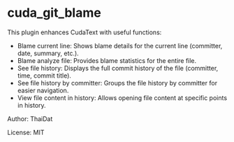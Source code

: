 # cuda_git_blame

This plugin enhances CudaText with useful functions:

- Blame current line: Shows blame details for the current line (committer, date, summary, etc.).
- Blame analyze file: Provides blame statistics for the entire file.
- See file history: Displays the full commit history of the file (committer, time, commit title).
- See file history by committer: Groups the file history by committer for easier navigation.
- View file content in history: Allows opening file content at specific points in history.

Author: ThaiDat

License: MIT